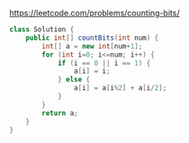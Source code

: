 https://leetcode.com/problems/counting-bits/

```java
class Solution {
    public int[] countBits(int num) {
        int[] a = new int[num+1];
        for (int i=0; i<=num; i++) {
            if (i == 0 || i == 1) {
                a[i] = i;
            } else {
                a[i] = a[i%2] + a[i/2];
            }
        }
        return a;
    }
}
```
